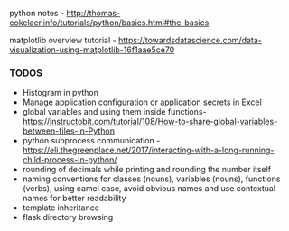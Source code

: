 python notes -  http://thomas-cokelaer.info/tutorials/python/basics.html#the-basics

matplotlib overview tutorial - https://towardsdatascience.com/data-visualization-using-matplotlib-16f1aae5ce70


### TODOS
* Histogram in python
* Manage application configuration or application secrets in Excel  
* global variables and using them inside functions- https://instructobit.com/tutorial/108/How-to-share-global-variables-between-files-in-Python
* python subprocess communication - https://eli.thegreenplace.net/2017/interacting-with-a-long-running-child-process-in-python/
* rounding of decimals while printing and rounding the number itself
* naming conventions for classes (nouns), variables (nouns), functions (verbs), using camel case, avoid obvious names and use contextual names for better readability
* template inheritance
* flask directory browsing



<!--stackedit_data:
eyJoaXN0b3J5IjpbLTY3Njg4NTEyOCwtOTUyODA5NTk4LDQ3OT
c3MzIzNSwtNjEzNTU3MTk0LC05Mjc1MzI0OTEsNzk1NzYzMzM1
LC02NTY3Mzc5OTcsLTE2MzIzOTIwODcsLTIyOTYyOTU1NywxOT
I0MjYzOTg4LDEzOTEzOTQwNjAsMTI1ODI4NjIzNywtODkwMjM5
MTAwLC0xMTQ0OTExNDM3LC0zNjQ1ODgxMzYsLTE2MDc1NTY0Nj
gsLTExOTM5ODk4NzAsOTkwNTEzMTExLC04ODExMzgzODEsLTk4
OTQ3NzI2MV19
-->